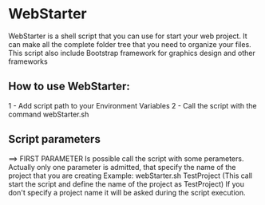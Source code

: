 # WebStarter
WebStarter is a shell script that you can use for start your web project. It can make all the complete folder tree that you need to organize your files. This script also include Bootstrap framework for graphics design and other frameworks

How to use WebStarter:
-----------------------------------------------------
1 - Add script path to your Environment Variables
2 - Call the script with the command webStarter.sh

Script parameters
-----------------------------------------------------

==> FIRST PARAMETER
Is possible call the script with some perameters. Actually only one parameter is admitted, that specify the name of the project that you are creating
Example: webStarter.sh TestProject (This call start the script and define the name of the project as TestProject)
If you don't specify a project name it will be asked during the script execution.
